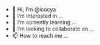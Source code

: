 - 👋 Hi, I’m @icocya
- 👀 I’m interested in ...
- 🌱 I’m currently learning ...
- 💞️ I’m looking to collaborate on ...
- 📫 How to reach me ...

<!---
icocya/icocya is a ✨ special ✨ repository because its `README.md` (this file) appears on your GitHub profile.
You can click the Preview link to take a look at your changes.
--->
